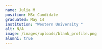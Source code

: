 ```yaml
---
name: Julia M
position: MSc Candidate
graduated: May 14
institution: "Western University "
alt: N/A
image: /images/uploads/blank_profile.png
alumni: true
---
```

